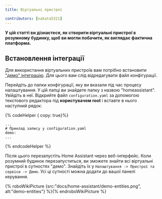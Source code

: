 ```yaml
---
title: Віртуальні пристрої

contributors: [nakata5321]
---
```


**У цій статті ви дізнаєтеся, як створити віртуальні пристрої в розумному будинку, щоб ви могли побачити, як виглядає фактична платформа.**

## Встановлення інтеграції

Для використання віртуальних пристроїв вам потрібно встановити ["демо" інтеграцію](https://www.home-assistant.io/integrations/demo/).
Для цього вам слід відредагувати файл конфігурації.

Перейдіть до папки конфігурації, яку ви вказали під час процесу налаштування. У цій папці ви знайдете папку з назвою "homeassistant". Увійдіть в неї. Відкрийте файл `configuration.yaml` за допомогою текстового редактора під **користувачем root** і вставте в нього наступний рядок:

{% codeHelper { copy: true}%}

```
...
# Приклад запису у configuration.yaml
demo:
...
```

{% endcodeHelper %}

Після цього перезапустіть Home Assistant через веб-інтерфейс. Коли розумний будинок перезапуститься, ви зможете знайти всі віртуальні пристрої в сутностях "демо".
Знайдіть їх у `Налаштування -> Пристрої та сервіси -> Демо`. Усі ці сутності можна додати до вашої панелі керування.

{% roboWikiPicture {src:"docs/home-assistant/demo-entities.png", alt:"demo-entities"} %}{% endroboWikiPicture %}